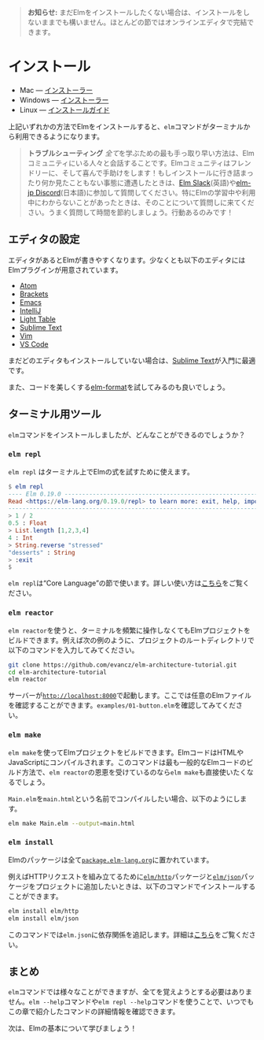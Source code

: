 <!--
> **Note:** If you do not want to install yet, you can follow along anyway. Most sections can be done in an online editor!
-->

> **お知らせ:** まだElmをインストールしたくない場合は、インストールをしないままでも構いません。ほとんどの節ではオンラインエディタで完結できます。


<!--
# Install

  * Mac &mdash; [installer][mac]
  * Windows &mdash; [installer][win]
  * Anywhere &mdash; [direct download][gh] or [npm][]

[mac]: https://github.com/elm/compiler/releases/download/0.19.0/installer-for-mac.pkg
[win]: https://github.com/elm/compiler/releases/download/0.19.0/installer-for-windows.exe
[npm]: https://www.npmjs.com/package/elm
[gh]: https://github.com/elm/compiler/releases/tag/0.19.0

After installing through any of those routes, you will have the `elm` binary available in your terminal!

> **Troubleshooting:** The fastest way to learn *anything* is to talk with other people in the Elm community. We are friendly and happy to help! So if you get stuck during installation or encounter something weird, visit [the Elm Slack](http://elmlang.herokuapp.com/) and ask about it. In fact, if you run into something confusing at any point while learning or using Elm, come ask us about it. You can save yourself hours. Just do it!
-->

# インストール

  * Mac &mdash; [インストーラー][mac]
  * Windows &mdash; [インストーラー][win]
  * Linux &mdash; [インストールガイド][linux]

[mac]: https://github.com/elm/compiler/releases/download/0.19.0/installer-for-mac.pkg
[win]: https://github.com/elm/compiler/releases/download/0.19.0/installer-for-windows.exe
[linux]: https://gist.github.com/evancz/442b56717b528f913d1717f2342a295d
[npm]: https://www.npmjs.com/package/elm

上記いずれかの方法でElmをインストールすると、`elm`コマンドがターミナルから利用できるようになります。

> **トラブルシューティング** *全て*を学ぶための最も手っ取り早い方法は、Elmコミュニティにいる人々と会話することです。Elmコミュニティはフレンドリーに、そして喜んで手助けをします！もしインストールに行き詰まったり何か見たこともない事態に遭遇したときは、[Elm Slack](http://elmlang.herokuapp.com/)(英語)や[elm-jp Discord](https://discordapp.com/invite/4j2MxCg)(日本語)に参加して質問してください。特にElmの学習中や利用中にわからないことがあったときは、そのことについて質問しに来てください。うまく質問して時間を節約しましょう。行動あるのみです！


<!--
## Configure Your Editor

Using Elm is way nicer when you have a code editor to help you out. There are Elm plugins for at least the following editors:

  * [Atom](https://atom.io/packages/language-elm)
  * [Brackets](https://github.com/lepinay/elm-brackets)
  * [Emacs](https://github.com/jcollard/elm-mode)
  * [IntelliJ](https://github.com/klazuka/intellij-elm)
  * [Light Table](https://github.com/rundis/elm-light)
  * [Sublime Text](https://packagecontrol.io/packages/Elm%20Language%20Support)
  * [Vim](https://github.com/ElmCast/elm-vim)
  * [VS Code](https://github.com/sbrink/vscode-elm)

If you do not have an editor at all, [Sublime Text](https://www.sublimetext.com/) is a great one to get started with!

You may also want to try out [elm-format][] which makes your code pretty!

[elm-format]: https://github.com/avh4/elm-format
-->


## エディタの設定

エディタがあるとElmが書きやすくなります。少なくとも以下のエディタにはElmプラグインが用意されています。

  * [Atom](https://atom.io/packages/language-elm)
  * [Brackets](https://github.com/lepinay/elm-brackets)
  * [Emacs](https://github.com/jcollard/elm-mode)
  * [IntelliJ](https://github.com/klazuka/intellij-elm)
  * [Light Table](https://github.com/rundis/elm-light)
  * [Sublime Text](https://packagecontrol.io/packages/Elm%20Language%20Support)
  * [Vim](https://github.com/ElmCast/elm-vim)
  * [VS Code](https://github.com/sbrink/vscode-elm)

まだどのエディタもインストールしていない場合は、[Sublime Text](https://www.sublimetext.com/)が入門に最適です。

また、コードを美しくする[elm-format][]を試してみるのも良いでしょう。

[elm-format]: https://github.com/avh4/elm-format

<!--
## Terminal Tools

So we have this `elm` binary now, but what can it do exactly?
-->

## ターミナル用ツール
`elm`コマンドをインストールしましたが、どんなことができるのでしょうか？

<!--
### `elm repl`

`elm repl` lets us interact with Elm expressions in the terminal.

```elm
$ elm repl
---- Elm 0.19.0 ----------------------------------------------------------------
Read <https://elm-lang.org/0.19.0/repl> to learn more: exit, help, imports, etc.
--------------------------------------------------------------------------------
> 1 / 2
0.5 : Float
> List.length [1,2,3,4]
4 : Int
> String.reverse "stressed"
"desserts" : String
> :exit
$
```

We will be using `elm repl` in the upcoming &ldquo;Core Language&rdquo; section, and you can read more about how it works [here](https://elm-lang.org/0.19.0/repl).

> **Note:** `elm repl` works by compiling code to JavaScript, so make sure you have [Node.js](http://nodejs.org/) installed. We use that to evaluate code.
-->

### `elm repl`
`elm repl` はターミナル上でElmの式を試すために使えます。

```elm
$ elm repl
---- Elm 0.19.0 ----------------------------------------------------------------
Read <https://elm-lang.org/0.19.0/repl> to learn more: exit, help, imports, etc.
--------------------------------------------------------------------------------
> 1 / 2
0.5 : Float
> List.length [1,2,3,4]
4 : Int
> String.reverse "stressed"
"desserts" : String
> :exit
$
```

`elm repl`は&ldquo;Core Language&rdquo;の節で使います。詳しい使い方は[こちら](https://elm-lang.org/0.19.0/repl)をご覧ください。


<!--
### `elm reactor`

`elm reactor` helps you build Elm projects without messing with the terminal too much. You just run it at the root of your project, like this:

```bash
git clone https://github.com/evancz/elm-architecture-tutorial.git
cd elm-architecture-tutorial
elm reactor
```

This starts a server at [`http://localhost:8000`](http://localhost:8000). You can navigate to any Elm file and see what it looks like. Try to check out `examples/01-button.elm`.
-->

### `elm reactor`
`elm reactor`を使うと、ターミナルを頻繁に操作しなくてもElmプロジェクトをビルドできます。例えば次の例のように、プロジェクトのルートディレクトリで以下のコマンドを入力してみてください。

```bash
git clone https://github.com/evancz/elm-architecture-tutorial.git
cd elm-architecture-tutorial
elm reactor
```

サーバーが[`http://localhost:8000`](http://localhost:8000)で起動します。ここでは任意のElmファイルを確認することができます。`examples/01-button.elm`を確認してみてください。

<!--
## `elm make`

`elm make` builds Elm projects. It can compile Elm code to HTML or JavaScript. It is the most general way to compile Elm code, so if your project becomes too advanced for `elm reactor`, you will want to start using `elm make` directly.

Say you want to compile `Main.elm` to an HTML file named `main.html`. You would run this command:

```bash
elm make Main.elm --output=main.html
```
-->

### `elm make`
`elm make`を使ってElmプロジェクトをビルドできます。ElmコードはHTMLやJavaScriptにコンパイルされます。このコマンドは最も一般的なElmコードのビルド方法で、`elm reactor`の恩恵を受けているのなら`elm make`も直接使いたくなるでしょう。

`Main.elm`を`main.html`という名前でコンパイルしたい場合、以下のようにします。

```bash
elm make Main.elm --output=main.html
```

<!--
### `elm install`

Elm packages all live at [`package.elm-lang.org`](https://package.elm-lang.org/).

Say you look around and decide you need [`elm/http`][http] and [`elm/json`][json] to make some HTTP requests. You can get them set up in your project with the following commands:

```bash
elm install elm/http
elm install elm/json
```

This will add the dependencies into your `elm.json` file, described in more detail [here](https://github.com/elm/compiler/blob/master/docs/elm.json/application.md).

[http]: https://package.elm-lang.org/packages/elm/http/latest
[json]: https://package.elm-lang.org/packages/elm/json/latest
-->

### `elm install`

Elmのパッケージは全て[`package.elm-lang.org`](https://package.elm-lang.org/)に置かれています。

例えばHTTPリクエストを組み立てるために[`elm/http`][http]パッケージと[`elm/json`][json]パッケージをプロジェクトに追加したいときは、以下のコマンドでインストールすることができます。

```bash
elm install elm/http
elm install elm/json
```

このコマンドでは`elm.json`に依存関係を追記します。詳細は[こちら](https://github.com/elm/compiler/blob/master/docs/elm.json/application.md)をご覧ください。

[http]: https://package.elm-lang.org/packages/elm/http/latest
[json]: https://package.elm-lang.org/packages/elm/json/latest

<!--
## Summary

The `elm` binary can do a bunch of stuff. Do not worry about remembering it all. You can always just run `elm --help` or `elm repl --help` to get a bunch of information about any of these commands.

Next we are going to learn the basics of Elm!
-->

## まとめ
`elm`コマンドでは様々なことができますが、全てを覚えようとする必要はありません。`elm --help`コマンドや`elm repl --help`コマンドを使うことで、いつでもこの章で紹介したコマンドの詳細情報を確認できます。

次は、Elmの基本について学びましょう！
